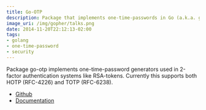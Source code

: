 ```yaml
---
title: Go-OTP
description: Package that implements one-time-passwords in Go (a.k.a. golang)
image_uri: /img/gopher/talks.png
date: 2014-11-20T22:12:13-02:00
tags:
- golang
- one-time-password
- security
---
```


Package go-otp implements one-time-password generators used in 2-factor authentication systems like RSA-tokens. 
Currently this supports both HOTP (RFC-4226) and TOTP (RFC-6238).

* [Github](https://github.com/hgfischer/go-otp)
* [Documentation](http://godoc.org/github.com/hgfischer/go-otp)
